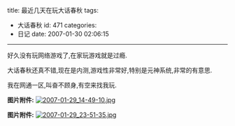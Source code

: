 title: 最近几天在玩大话春秋
tags:
  - 大话春秋
id: 471
categories:
  - 日记
date: 2007-01-30 02:06:15
---

好久没有玩网络游戏了,在家玩游戏就是过瘾.

大话春秋还真不错,现在是内测,游戏性非常好,特别是元神系统,非常的有意思.

我在网通一区,叫奋不顾身,有空来找我玩.

**图片附件:**
[![2007-01-29_14-49-10.jpg](//blog.foolbird.net/wp-content/uploads/2007/01/145_2007-01-29_14-49-10.jpg)](http://www.foolbird.net/471.html/2007-01-29_14-49-10.jpg "2007-01-29_14-49-10.jpg")

**图片附件:**
[![2007-01-29_23-51-35.jpg](//blog.foolbird.net/wp-content/uploads/2007/01/146_2007-01-29_23-51-35.jpg)](http://www.foolbird.net/471.html/2007-01-29_23-51-35.jpg "2007-01-29_23-51-35.jpg")